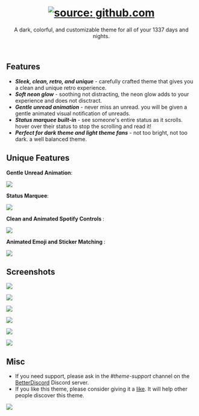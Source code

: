 <h1 align="center"><a href="https://raw.githubusercontent.com/CelestialReaver/BetterDiscord/main/themes/a1337/assets/logo/a1337-compressed.gif"><img src="https://raw.githubusercontent.com/CelestialReaver/BetterDiscord/main/themes/a1337/assets/logo/a1337-compressed.gif" title="source: github.com" /></a></h1>
<p align="center">A dark, colorful, and customizable theme for all of your 1337 days and nights.</p>

</br>

## Features
* _**Sleek, clean, retro, and unique**_ - carefully crafted theme that gives you a clean and unique retro experience. 
* _**Soft neon glow**_ - soothing not distracting, the neon glow adds to your experience and does not disctract.
* _**Gentle unread animation**_ - never miss an unread. you will be given a gentle animated visual notification of unreads.
* _**Status marquee built-in**_ - see someone's entire status as it scrolls. hover over their status to stop the scrolling and read it! 
* _**Perfect for dark theme and light theme fans**_ - not too bright, not too dark. a well balanced theme.

## Unique Features
<p align="left"><b>Gentle Unread Animation</b>:</p>

![](https://github.com/CelestialReaver/BetterDiscord/blob/main/themes/a1337/assets/heartbeatUnread.gif)

<p align="left"><b>Status Marquee</b>:</p>

![](https://github.com/CelestialReaver/BetterDiscord/blob/main/themes/a1337/assets/MarqueeStatus.gif)

<p align="left"><b>Clean and Animated Spotify Controls </b>:</p>

![](https://github.com/CelestialReaver/BetterDiscord/blob/main/themes/a1337/assets/SpotifyControls.gif)

<p align="left"><b>Animated Emoji and Sticker Matching </b>:</p>

![](https://github.com/CelestialReaver/BetterDiscord/blob/main/themes/a1337/assets/InteractiveMatching.gif)

## Screenshots
![](https://github.com/CelestialReaver/BetterDiscord/blob/main/themes/a1337/assets/synthwaveCoverGif.gif)

![](https://github.com/CelestialReaver/BetterDiscord/blob/main/themes/a1337/assets/Synthwave-Preview1.png)

![](https://github.com/CelestialReaver/BetterDiscord/blob/main/themes/a1337/assets/Synthwave-Preview2.png)

![](https://github.com/CelestialReaver/BetterDiscord/blob/main/themes/a1337/assets/Synthwave-Preview3.png)

![](https://github.com/CelestialReaver/BetterDiscord/blob/main/themes/a1337/assets/Synthwave-Preview4.png)

![](https://github.com/CelestialReaver/BetterDiscord/blob/main/themes/a1337/assets/Synthwave-Preview5.png)

## Misc
* If you need support, please ask in the _#theme-support_ channel on the <a href="https://discord.gg/0Tmfo5ZbORCRqbAd">BetterDiscord</a> Discord server.
* If you like this theme, please consider giving it a <a href="https://betterdiscord.app/theme/Synthwave%20%2784">like</a>. It will help other people discover this theme.

![](https://i.imgur.com/MA2fwa2.png)
